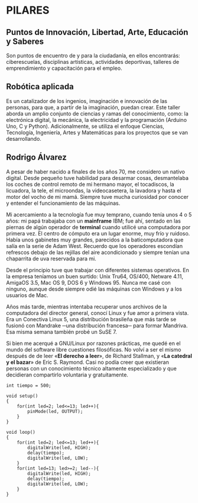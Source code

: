 # PILARES

## Puntos de Innovación, Libertad, Arte, Educación y Saberes

Son puntos de encuentro de y para la ciudadanía, en ellos encontrarás:
ciberescuelas, disciplinas artísticas, actividades deportivas, talleres de emprendimiento y capacitación para el empleo.

## Robótica aplicada

Es un catalizador de los ingenios, imaginación e innovación de las personas, para que, a partir de la imaginación, puedan crear. Este taller aborda un amplio conjunto de ciencias y ramas del conocimiento, como: la electrónica digital, la mecánica, la electricidad y la programación (Arduino Uno, C y Python). Adicionalmente, se utiliza el enfoque Ciencias, Tecnología, Ingeniería, Artes y Matemáticas para los proyectos que se van desarrollando.

## Rodrigo Álvarez

A pesar de haber nacido a finales de los años 70, me considero un nativo digital. Desde pequeño tuve habilidad para desarmar cosas, desmantelaba los coches de control remoto de mi hermano mayor, el tocadiscos, la licuadora, la tele, el microondas, la videocasetera, la lavadora y hasta el motor del vocho de mi mamá. Siempre tuve mucha curiosidad por conocer y entender el funcionamiento de las máquinas.

Mi acercamiento a la tecnología fue muy temprano, cuando tenía unos 4 o 5 años: mi papá trabajaba con un **mainframe** IBM; fue ahí, sentado en las piernas de algún operador de **terminal** cuando utilicé una computadora por primera vez. El centro de cómputo era un lugar enorme, muy frío y ruidoso. Había unos gabinetes muy grandes, parecidos a la baticomputadora que salía en la serie de Adam West. Recuerdo que los operadores escondían refrescos debajo de las rejillas del aire acondicionado y siempre tenían una chaparrita de uva reservada para mi.

Desde el principio tuve que trabajar con diferentes sistemas operativos. En la empresa teníamos un buen surtido: Unix Tru64, OS/400, Netware 4.11, AmigaOS 3.5, Mac OS 9, DOS 6 y Windows 95. Nunca me casé con ninguno, aunque desde siempre odié las máquinas con Windows y a los usuarios de Mac.

Años más tarde, mientras intentaba recuperar unos archivos de la computadora del director general, conocí Linux y fue amor a primera vista. Era un Conectiva Linux 5, una distribución brasileña que más tarde se fusionó con Mandrake ─una distribución francesa─ para formar Mandriva. Esa misma semana también probé un SuSE 7.

Si bien me acerqué a GNU/Linux por razones prácticas, me quedé en el mundo del software libre cuestiones filosóficas. No volví a ser el mismo después de de leer «**El derecho a leer**», de Richard Stallman, y «**La catedral y el bazar**» de Eric S. Raymond. Casi no podía creer que existieran personas con un conocimiento técnico altamente especializado y que decidieran compartirlo voluntaria y gratuitamente.

```arduino=
int tiempo = 500;

void setup()
{
    for(int led=2; led<=13; led++){
        pinMode(led, OUTPUT);
    }
}

void loop()
{
    for(int led=2; led<=13; led++){
        digitalWrite(led, HIGH);
        delay(tiempo);
        digitalWrite(led, LOW);
    }
    for(int led=13; led>=2; led--){
        digitalWrite(led, HIGH);
        delay(tiempo);
        digitalWrite(led, LOW);
    }
}
```